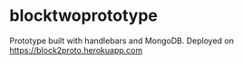 # blocktwoprototype
Prototype built with handlebars and MongoDB.  Deployed on https://block2proto.herokuapp.com
